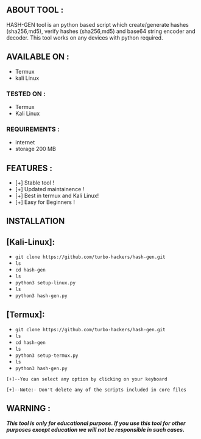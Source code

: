 ## ABOUT TOOL :

HASH-GEN tool is an python based script which create/generate hashes (sha256,md5), verify hashes (sha256,md5) and base64 string encoder and decoder. This tool works on any devices with python required.



## AVAILABLE ON :

* Termux
* kali Linux

### TESTED ON :

* Termux
* Kali Linux

### REQUIREMENTS :
* internet
* storage 200 MB

## FEATURES :
* [+] Stable tool !
* [+] Updated maintainence !
* [+] Best in termux and Kali Linux!
* [+] Easy for Beginners !

## INSTALLATION 

## [Kali-Linux]:

* `git clone https://github.com/turbo-hackers/hash-gen.git`
* `ls`
* `cd hash-gen`
* `ls`
* `python3 setup-linux.py`
* `ls`
* `python3 hash-gen.py`

## [Termux]:

* `git clone https://github.com/turbo-hackers/hash-gen.git`
* `ls`
* `cd hash-gen`
* `ls`
* `python3 setup-termux.py`
* `ls`
* `python3 hash-gen.py`

```
[+]--You can select any option by clicking on your keyboard

[+]--Note:- Don't delete any of the scripts included in core files
```

## WARNING : 
***This tool is only for educational purpose. If you use this tool for other purposes except education we will not be responsible in such cases.***
